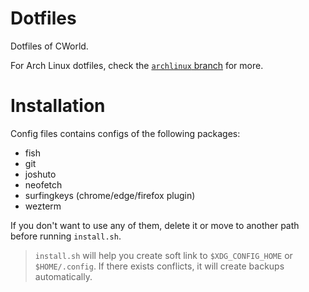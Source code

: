 # Dotfiles

Dotfiles of CWorld.

For Arch Linux dotfiles, check the [`archlinux` branch](https://github.com/cworld1/dotfiles/tree/archlinux) for more.

# Installation

Config files contains configs of the following packages:

- fish
- git
- joshuto
- neofetch
- surfingkeys (chrome/edge/firefox plugin)
- wezterm

If you don't want to use any of them, delete it or move to another path before running `install.sh`.

> `install.sh` will help you create soft link to `$XDG_CONFIG_HOME` or `$HOME/.config`. If there exists conflicts, it will create backups automatically.
